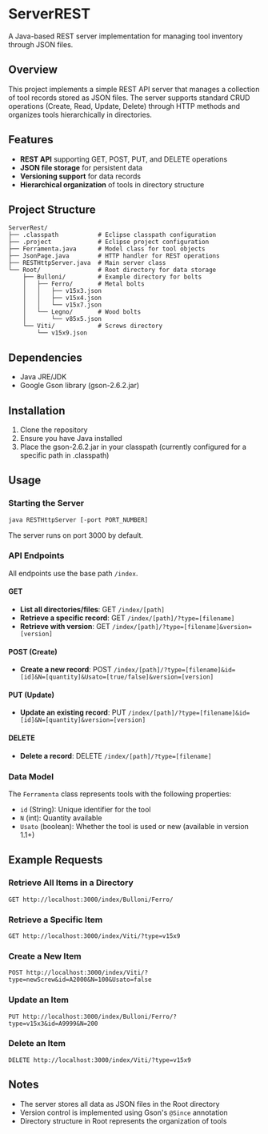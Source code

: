 # ServerREST

A Java-based REST server implementation for managing tool inventory through JSON files.

## Overview

This project implements a simple REST API server that manages a collection of tool records stored as JSON files. The server supports standard CRUD operations (Create, Read, Update, Delete) through HTTP methods and organizes tools hierarchically in directories.

## Features

- **REST API** supporting GET, POST, PUT, and DELETE operations
- **JSON file storage** for persistent data
- **Versioning support** for data records
- **Hierarchical organization** of tools in directory structure

## Project Structure

```
ServerRest/
├── .classpath           # Eclipse classpath configuration
├── .project             # Eclipse project configuration
├── Ferramenta.java      # Model class for tool objects
├── JsonPage.java        # HTTP handler for REST operations
├── RESTHttpServer.java  # Main server class
└── Root/                # Root directory for data storage
    ├── Bulloni/         # Example directory for bolts
    │   ├── Ferro/       # Metal bolts
    │   │   ├── v15x3.json
    │   │   ├── v15x4.json
    │   │   └── v15x7.json
    │   └── Legno/       # Wood bolts
    │       └── v85x5.json
    └── Viti/            # Screws directory
        └── v15x9.json
```

## Dependencies

- Java JRE/JDK
- Google Gson library (gson-2.6.2.jar)

## Installation

1. Clone the repository
2. Ensure you have Java installed
3. Place the gson-2.6.2.jar in your classpath (currently configured for a specific path in .classpath)

## Usage

### Starting the Server

```bash
java RESTHttpServer [-port PORT_NUMBER]
```

The server runs on port 3000 by default.

### API Endpoints

All endpoints use the base path `/index`.

#### GET

- **List all directories/files**: GET `/index/[path]`
- **Retrieve a specific record**: GET `/index/[path]/?type=[filename]`
- **Retrieve with version**: GET `/index/[path]/?type=[filename]&version=[version]`

#### POST (Create)

- **Create a new record**: POST `/index/[path]/?type=[filename]&id=[id]&N=[quantity]&Usato=[true/false]&version=[version]`

#### PUT (Update)

- **Update an existing record**: PUT `/index/[path]/?type=[filename]&id=[id]&N=[quantity]&version=[version]`

#### DELETE

- **Delete a record**: DELETE `/index/[path]/?type=[filename]`

### Data Model

The `Ferramenta` class represents tools with the following properties:

- `id` (String): Unique identifier for the tool
- `N` (int): Quantity available
- `Usato` (boolean): Whether the tool is used or new (available in version 1.1+)

## Example Requests

### Retrieve All Items in a Directory

```
GET http://localhost:3000/index/Bulloni/Ferro/
```

### Retrieve a Specific Item

```
GET http://localhost:3000/index/Viti/?type=v15x9
```

### Create a New Item

```
POST http://localhost:3000/index/Viti/?type=newScrew&id=A2000&N=100&Usato=false
```

### Update an Item

```
PUT http://localhost:3000/index/Bulloni/Ferro/?type=v15x3&id=A9999&N=200
```

### Delete an Item

```
DELETE http://localhost:3000/index/Viti/?type=v15x9
```

## Notes

- The server stores all data as JSON files in the Root directory
- Version control is implemented using Gson's `@Since` annotation
- Directory structure in Root represents the organization of tools
